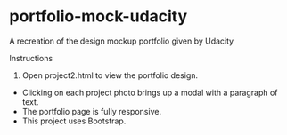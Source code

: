 # portfolio-mock-udacity
A recreation of the design mockup portfolio given by Udacity

Instructions

1. Open project2.html to view the portfolio design.

- Clicking on each project photo brings up a modal with a paragraph of text.
- The portfolio page is fully responsive.
- This project uses Bootstrap.
